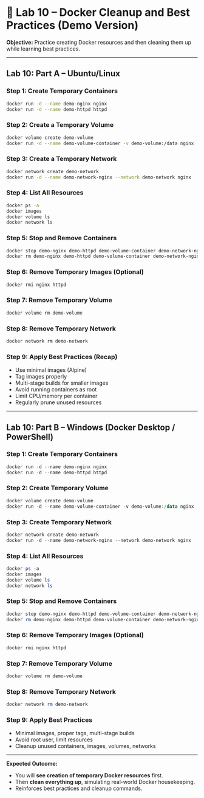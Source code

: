 # 🐳 Lab 10 – Docker Cleanup and Best Practices (Demo Version)

**Objective:** Practice creating Docker resources and then cleaning them up while learning best practices.

---

## Lab 10: Part A – Ubuntu/Linux

### Step 1: Create Temporary Containers

```bash
docker run -d --name demo-nginx nginx
docker run -d --name demo-httpd httpd
```

### Step 2: Create a Temporary Volume

```bash
docker volume create demo-volume
docker run -d --name demo-volume-container -v demo-volume:/data nginx
```

### Step 3: Create a Temporary Network

```bash
docker network create demo-network
docker run -d --name demo-network-nginx --network demo-network nginx
```

### Step 4: List All Resources

```bash
docker ps -a
docker images
docker volume ls
docker network ls
```

### Step 5: Stop and Remove Containers

```bash
docker stop demo-nginx demo-httpd demo-volume-container demo-network-nginx
docker rm demo-nginx demo-httpd demo-volume-container demo-network-nginx
```

### Step 6: Remove Temporary Images (Optional)

```bash
docker rmi nginx httpd
```

### Step 7: Remove Temporary Volume

```bash
docker volume rm demo-volume
```

### Step 8: Remove Temporary Network

```bash
docker network rm demo-network
```

### Step 9: Apply Best Practices (Recap)

* Use minimal images (Alpine)
* Tag images properly
* Multi-stage builds for smaller images
* Avoid running containers as root
* Limit CPU/memory per container
* Regularly prune unused resources

---

## Lab 10: Part B – Windows (Docker Desktop / PowerShell)

### Step 1: Create Temporary Containers

```powershell
docker run -d --name demo-nginx nginx
docker run -d --name demo-httpd httpd
```

### Step 2: Create Temporary Volume

```powershell
docker volume create demo-volume
docker run -d --name demo-volume-container -v demo-volume:/data nginx
```

### Step 3: Create Temporary Network

```powershell
docker network create demo-network
docker run -d --name demo-network-nginx --network demo-network nginx
```

### Step 4: List All Resources

```powershell
docker ps -a
docker images
docker volume ls
docker network ls
```

### Step 5: Stop and Remove Containers

```powershell
docker stop demo-nginx demo-httpd demo-volume-container demo-network-nginx
docker rm demo-nginx demo-httpd demo-volume-container demo-network-nginx
```

### Step 6: Remove Temporary Images (Optional)

```powershell
docker rmi nginx httpd
```

### Step 7: Remove Temporary Volume

```powershell
docker volume rm demo-volume
```

### Step 8: Remove Temporary Network

```powershell
docker network rm demo-network
```

### Step 9: Apply Best Practices

* Minimal images, proper tags, multi-stage builds
* Avoid root user, limit resources
* Cleanup unused containers, images, volumes, networks

---

**Expected Outcome:**

* You will **see creation of temporary Docker resources** first.
* Then **clean everything up**, simulating real-world Docker housekeeping.
* Reinforces best practices and cleanup commands.

